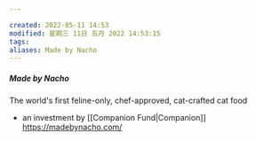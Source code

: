 ```yaml
---

created: 2022-05-11 14:53
modified: 星期三 11日 五月 2022 14:53:15
tags: 
aliases: Made by Nacho
---
```


#####  Made by Nacho
The world's first feline-only, chef-approved, cat-crafted cat food
- an investment by [[Companion Fund|Companion]]
https://madebynacho.com/